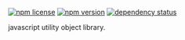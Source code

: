 [![npm license][licence-image]][licence-url]
[![npm version][npm-version-image]][npm-version-url]
[![dependency status][david-dm-image]][david-dm-url]

javascript utility object library.

[licence-image]: https://img.shields.io/npm/l/qp-library.svg
[npm-version-image]: http://img.shields.io/npm/v/qp-library.svg
[david-dm-image]:https://img.shields.io/david/cjr--/qp-library.svg
[david-dm-dev-image]:https://img.shields.io/david/dev/cjr--/qp-library.svg

[licence-url]: https://github.com/cjr--/qp-library/blob/master/LICENSE
[npm-version-url]: https://npmjs.org/package/qp-library
[david-dm-url]:https://david-dm.org/cjr--/qp-library
[david-dm-dev-url]:https://david-dm.org/cjr--/qp-library#info=devDependencies
